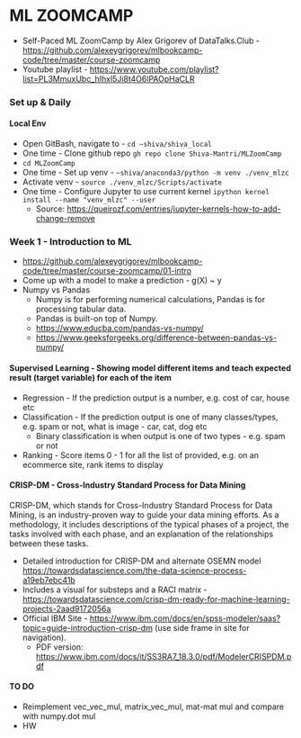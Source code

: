 # ML ZOOMCAMP
- Self-Paced ML ZoomCamp by Alex Grigorev of DataTalks.Club - https://github.com/alexeygrigorev/mlbookcamp-code/tree/master/course-zoomcamp
- Youtube playlist - https://www.youtube.com/playlist?list=PL3MmuxUbc_hIhxl5Ji8t4O6lPAOpHaCLR

### Set up & Daily

#### Local Env
- Open GitBash, navigate to - `cd ~shiva/shiva_local`
- One time - Clone github repo `gh repo clone Shiva-Mantri/MLZoomCamp`
- `cd MLZoomCamp`
- One time - Set up venv - `~shiva/anaconda3/python -m venv ./venv_mlzc`
- Activate venv - `source ./venv_mlzc/Scripts/activate`
- One time - Configure Jupyter to use current kernel `ipython kernel install --name "venv_mlzc" --user`
  - Source: https://queirozf.com/entries/jupyter-kernels-how-to-add-change-remove


### Week 1 - Introduction to ML
- https://github.com/alexeygrigorev/mlbookcamp-code/tree/master/course-zoomcamp/01-intro 
- Come up with a model to make a prediction - g(X) ~ y
- Numpy vs Pandas
  - Numpy is for performing numerical calculations, Pandas is for processing tabular data.
  - Pandas is built-on top of Numpy. 
  - https://www.educba.com/pandas-vs-numpy/
  - https://www.geeksforgeeks.org/difference-between-pandas-vs-numpy/

#### Supervised Learning - Showing model different items and teach expected result (target variable) for each of the item
- Regression - If the prediction output is a number, e.g. cost of car, house etc
- Classification - If the prediction output is one of many classes/types, e.g. spam or not, what is image - car, cat, dog etc
  - Binary classification is when output is one of two types - e.g. spam or not
- Ranking - Score items 0 - 1 for all the list of provided, e.g. on an ecommerce site, rank items to display

#### CRISP-DM - Cross-Industry Standard Process for Data Mining
CRISP-DM, which stands for Cross-Industry Standard Process for Data Mining, is an industry-proven way to guide your data mining efforts. As a methodology, it includes descriptions of the typical phases of a project, the tasks involved with each phase, and an explanation of the relationships between these tasks. 
- Detailed introduction for CRISP-DM and alternate OSEMN model https://towardsdatascience.com/the-data-science-process-a19eb7ebc41b
- Includes a visual for substeps and a RACI matrix - https://towardsdatascience.com/crisp-dm-ready-for-machine-learning-projects-2aad9172056a
- Official IBM Site - https://www.ibm.com/docs/en/spss-modeler/saas?topic=guide-introduction-crisp-dm (use side frame in site for navigation). 
  - PDF version: https://www.ibm.com/docs/it/SS3RA7_18.3.0/pdf/ModelerCRISPDM.pdf

#### TO DO
- Reimplement vec_vec_mul, matrix_vec_mul, mat-mat mul and compare with numpy.dot mul
- HW